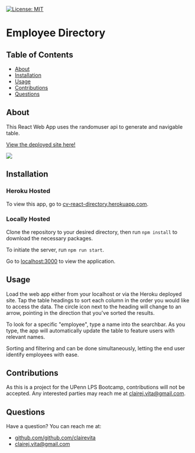 [![License: MIT](https://img.shields.io/badge/license-MIT-blue.svg)](https://opensource.porg/licenses/MIT)
# Employee Directory
  ## Table of Contents
  - [About](#about)
  - [Installation](#installation)
  - [Usage](#usage)
  - [Contributions](#contributions)
  - [Questions](#questions)
  ## About
This React Web App uses the randomuser api to generate and navigable table.
  
  [View the deployed site here!](https://cv-react-directory.herokuapp.com/)
  
  ![](https://i.imgur.com/rDfid8w.png)
  
  ## Installation

### Heroku Hosted

To view this app, go to [cv-react-directory.herokuapp.com](https://cv-react-directory.herokuapp.com/).

### Locally Hosted

Clone the repository to your desired directory, then run `npm install` to download the necessary packages.

To initiate the server, run `npm run start`.

Go to [localhost:3000](http://localhost:3000/) to view the application.

  ## Usage

Load the web app either from your localhost or via the Heroku deployed site. Tap the table headings to sort each column in the order you would like to access the data. The circle icon next to the heading will change to an arrow, pointing in the direction that you've sorted the results.

To look for a specific "employee", type a name into the searchbar. As you type, the app will automatically update the table to feature users with relevant names.  

Sorting and filtering and can be done simultaneously, letting the end user identify employees with ease.

  ## Contributions
  As this is a project for the UPenn LPS Bootcamp, contributions will not be accepted. Any interested parties may reach me at clairej.vita@gmail.com.
  ## Questions
  Have a question? You can reach me at:
  - [github.com/github.com/clairevita](https://github.com/github.com/clairevita) 
  - clairej.vita@gmail.com
